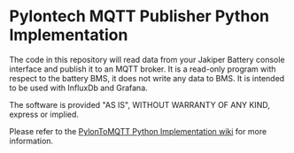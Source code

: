 
# Pylontech MQTT Publisher Python Implementation

The code in this repository will read data from your Jakiper Battery console interface and publish it to an MQTT broker. It is a read-only program with respect to the battery BMS, it does not write any data to BMS. It is intended to be used with InfluxDb and Grafana.  

The software is provided "AS IS", WITHOUT WARRANTY OF ANY KIND, express or implied.

<p>
Please refer to the <a href="https://github.com/ClassicDIY/PylonToMQTT/wiki/4-Raspberry-Pi-MQTT-Publisher,-Python-Implementation">PylonToMQTT Python Implementation wiki</a> for more information.
</p>

